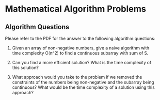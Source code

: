 # Mathematical Algorithm Problems

## Algorithm Questions
Please refer to the PDF for the answer to the following algorithm questions:

1) Given an array of non-negative numbers, give a naive algorithm with time complexity O(n^2) to find a continuous subarray with sum of S.

2) Can you find a more efficient solution? What is the time complexity of this solution?

3) What approach would you take to the problem if we removed the constraints of the numbers being non-negative and the subarray being continuous?  What would be the time complexity of a solution using this approach?


